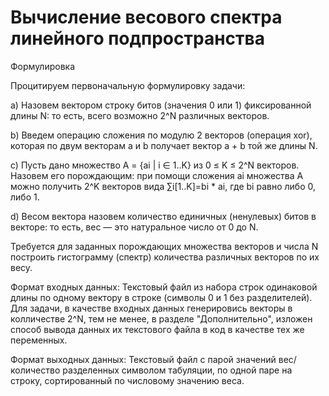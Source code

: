 # Вычисление весового спектра линейного подпространства

Формулировка

Процитируем первоначальную формулировку задачи:

a) Назовем вектором строку битов (значения 0 или 1) фиксированной длины N: то есть, всего возможно 2^N различных векторов.

b) Введем операцию сложения по модулю 2 векторов (операция xor), которая по двум векторам a и b получает вектор a + b той же длины N.

c) Пусть дано множество A = {ai | i ∈ 1..K} из 0 ≤ K ≤ 2^N векторов. Назовем его порождающим: при помощи сложения ai множества A можно получить 2^K векторов вида ∑i[1..K]=bi * ai, где bi равно либо 0, либо 1.

d) Весом вектора назовем количество единичных (ненулевых) битов в векторе: то есть, вес — это натуральное число от 0 до N.

Требуется для заданных порождающих множества векторов и числа N построить гистограмму (спектр) количества различных векторов по их весу.

Формат входных данных:
Текстовый файл из набора строк одинаковой длины по одному вектору в строке (символы 0 и 1 без разделителей). Для задачи, в качестве входных данных генерировись векторы в колличестве 2^N, тем не менее, в разделе "Дополнительно", изложен способ вывода данных их текстового файла в код в качестве тех же переменных.

Формат выходных данных:
Текстовый файл с парой значений вес/количество разделенных символом табуляции, по одной паре на строку, сортированный по числовому значению веса.
